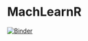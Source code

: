 # MachLearnR

[![Binder](https://mybinder.org/badge_logo.svg)](https://mybinder.org/v2/gh/Jensen416/MachLearnR.git/main)
